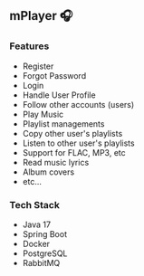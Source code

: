 ## mPlayer :headphones:

### Features

- Register
- Forgot Password
- Login
- Handle User Profile
- Follow other accounts (users)
- Play Music
- Playlist managements
- Copy other user's playlists
- Listen to other user's playlists
- Support for FLAC, MP3, etc
- Read music lyrics
- Album covers
- etc...

### Tech Stack

- Java 17
- Spring Boot
- Docker
- PostgreSQL
- RabbitMQ